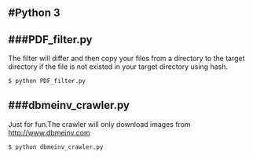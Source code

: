 #Python 3 
-------------------
###PDF_filter.py
-------------------
The filter will differ and then copy your files from a directory to the target directory if the file is not existed in your target directory using hash.
``` python
$ python PDF_filter.py
```

###dbmeinv_crawler.py
-------------------
Just for fun.The crawler will only download images from http://www.dbmeinv.com
```python
$ python dbmeinv_crawler.py
```

